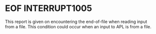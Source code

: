 




<h1 class="heading"><span class="name">EOF INTERRUPT</span><span class="command">1005</span></h1>

This report is given on encountering the end-of-file when reading input from a file.  This condition could occur when an input to APL is from a file.



